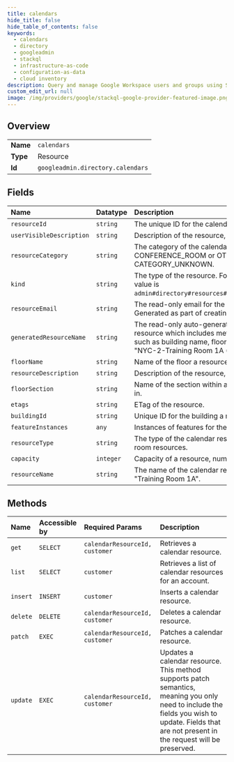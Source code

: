 ```yaml
---
title: calendars
hide_title: false
hide_table_of_contents: false
keywords:
  - calendars
  - directory
  - googleadmin    
  - stackql
  - infrastructure-as-code
  - configuration-as-data
  - cloud inventory
description: Query and manage Google Workspace users and groups using SQL.
custom_edit_url: null
image: /img/providers/google/stackql-google-provider-featured-image.png
---
```

  
    

## Overview
<table><tbody>
<tr><td><b>Name</b></td><td><code>calendars</code></td></tr>
<tr><td><b>Type</b></td><td>Resource</td></tr>
<tr><td><b>Id</b></td><td><code>googleadmin.directory.calendars</code></td></tr>
</tbody></table>

## Fields
| Name | Datatype | Description |
|:-----|:---------|:------------|
| `resourceId` | `string` | The unique ID for the calendar resource. |
| `userVisibleDescription` | `string` | Description of the resource, visible to users and admins. |
| `resourceCategory` | `string` | The category of the calendar resource. Either CONFERENCE_ROOM or OTHER. Legacy data is set to CATEGORY_UNKNOWN. |
| `kind` | `string` | The type of the resource. For calendar resources, the value is `admin#directory#resources#calendars#CalendarResource`. |
| `resourceEmail` | `string` | The read-only email for the calendar resource. Generated as part of creating a new calendar resource. |
| `generatedResourceName` | `string` | The read-only auto-generated name of the calendar resource which includes metadata about the resource such as building name, floor, capacity, etc. For example, "NYC-2-Training Room 1A (16)". |
| `floorName` | `string` | Name of the floor a resource is located on. |
| `resourceDescription` | `string` | Description of the resource, visible only to admins. |
| `floorSection` | `string` | Name of the section within a floor a resource is located in. |
| `etags` | `string` | ETag of the resource. |
| `buildingId` | `string` | Unique ID for the building a resource is located in. |
| `featureInstances` | `any` | Instances of features for the calendar resource. |
| `resourceType` | `string` | The type of the calendar resource, intended for non-room resources. |
| `capacity` | `integer` | Capacity of a resource, number of seats in a room. |
| `resourceName` | `string` | The name of the calendar resource. For example, "Training Room 1A". |
## Methods
| Name | Accessible by | Required Params | Description |
|:-----|:--------------|:----------------|:------------|
| `get` | `SELECT` | `calendarResourceId, customer` | Retrieves a calendar resource. |
| `list` | `SELECT` | `customer` | Retrieves a list of calendar resources for an account. |
| `insert` | `INSERT` | `customer` | Inserts a calendar resource. |
| `delete` | `DELETE` | `calendarResourceId, customer` | Deletes a calendar resource. |
| `patch` | `EXEC` | `calendarResourceId, customer` | Patches a calendar resource. |
| `update` | `EXEC` | `calendarResourceId, customer` | Updates a calendar resource. This method supports patch semantics, meaning you only need to include the fields you wish to update. Fields that are not present in the request will be preserved. |
